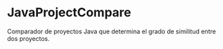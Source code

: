 # JavaProjectCompare
 Comparador de proyectos Java que determina el grado de similitud entre dos proyectos.
